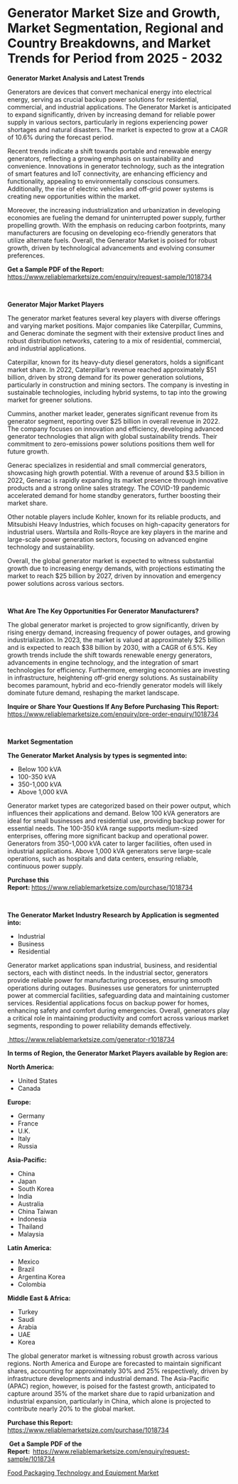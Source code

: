 <p><h1>Generator Market Size and Growth, Market Segmentation, Regional and Country Breakdowns, and Market Trends for Period from 2025 -  2032</h1></p><p><strong>Generator Market Analysis and Latest Trends</strong></p>
<p><p>Generators are devices that convert mechanical energy into electrical energy, serving as crucial backup power solutions for residential, commercial, and industrial applications. The Generator Market is anticipated to expand significantly, driven by increasing demand for reliable power supply in various sectors, particularly in regions experiencing power shortages and natural disasters. The market is expected to grow at a CAGR of 10.6% during the forecast period.</p><p>Recent trends indicate a shift towards portable and renewable energy generators, reflecting a growing emphasis on sustainability and convenience. Innovations in generator technology, such as the integration of smart features and IoT connectivity, are enhancing efficiency and functionality, appealing to environmentally conscious consumers. Additionally, the rise of electric vehicles and off-grid power systems is creating new opportunities within the market. </p><p>Moreover, the increasing industrialization and urbanization in developing economies are fueling the demand for uninterrupted power supply, further propelling growth. With the emphasis on reducing carbon footprints, many manufacturers are focusing on developing eco-friendly generators that utilize alternate fuels. Overall, the Generator Market is poised for robust growth, driven by technological advancements and evolving consumer preferences.</p></p>
<p><strong>Get a Sample PDF of the Report:&nbsp;</strong> <a href="https://www.reliablemarketsize.com/enquiry/request-sample/1018734?utm_campaign=2319&utm_medium=2&utm_source=Github&utm_content=ia&utm_term=23022025&utm_id=generator">https://www.reliablemarketsize.com/enquiry/request-sample/1018734</a></p>
<p>&nbsp;</p>
<p><strong>Generator Major Market Players</strong></p>
<p><p>The generator market features several key players with diverse offerings and varying market positions. Major companies like Caterpillar, Cummins, and Generac dominate the segment with their extensive product lines and robust distribution networks, catering to a mix of residential, commercial, and industrial applications.</p><p>Caterpillar, known for its heavy-duty diesel generators, holds a significant market share. In 2022, Caterpillar’s revenue reached approximately $51 billion, driven by strong demand for its power generation solutions, particularly in construction and mining sectors. The company is investing in sustainable technologies, including hybrid systems, to tap into the growing market for greener solutions.</p><p>Cummins, another market leader, generates significant revenue from its generator segment, reporting over $25 billion in overall revenue in 2022. The company focuses on innovation and efficiency, developing advanced generator technologies that align with global sustainability trends. Their commitment to zero-emissions power solutions positions them well for future growth.</p><p>Generac specializes in residential and small commercial generators, showcasing high growth potential. With a revenue of around $3.5 billion in 2022, Generac is rapidly expanding its market presence through innovative products and a strong online sales strategy. The COVID-19 pandemic accelerated demand for home standby generators, further boosting their market share.</p><p>Other notable players include Kohler, known for its reliable products, and Mitsubishi Heavy Industries, which focuses on high-capacity generators for industrial users. Wartsila and Rolls-Royce are key players in the marine and large-scale power generation sectors, focusing on advanced engine technology and sustainability.</p><p>Overall, the global generator market is expected to witness substantial growth due to increasing energy demands, with projections estimating the market to reach $25 billion by 2027, driven by innovation and emergency power solutions across various sectors.</p></p>
<p>&nbsp;</p>
<p><strong>What Are The Key Opportunities For Generator Manufacturers?</strong></p>
<p><p>The global generator market is projected to grow significantly, driven by rising energy demand, increasing frequency of power outages, and growing industrialization. In 2023, the market is valued at approximately $25 billion and is expected to reach $38 billion by 2030, with a CAGR of 6.5%. Key growth trends include the shift towards renewable energy generators, advancements in engine technology, and the integration of smart technologies for efficiency. Furthermore, emerging economies are investing in infrastructure, heightening off-grid energy solutions. As sustainability becomes paramount, hybrid and eco-friendly generator models will likely dominate future demand, reshaping the market landscape.</p></p>
<p><strong>Inquire or Share Your Questions If Any Before Purchasing This Report:</strong> <a href="https://www.reliablemarketsize.com/enquiry/pre-order-enquiry/1018734?utm_campaign=2319&utm_medium=2&utm_source=Github&utm_content=ia&utm_term=23022025&utm_id=generator">https://www.reliablemarketsize.com/enquiry/pre-order-enquiry/1018734</a></p>
<p>&nbsp;</p>
<p><strong>Market Segmentation</strong></p>
<p><strong>The Generator Market Analysis by types is segmented into:</strong></p>
<p><ul><li>Below 100 kVA</li><li>100-350 kVA</li><li>350-1,000 kVA</li><li>Above 1,000 kVA</li></ul></p>
<p><p>Generator market types are categorized based on their power output, which influences their applications and demand. Below 100 kVA generators are ideal for small businesses and residential use, providing backup power for essential needs. The 100-350 kVA range supports medium-sized enterprises, offering more significant backup and operational power. Generators from 350-1,000 kVA cater to larger facilities, often used in industrial applications. Above 1,000 kVA generators serve large-scale operations, such as hospitals and data centers, ensuring reliable, continuous power supply.</p></p>
<p><strong>Purchase this Report:&nbsp;</strong><a href="https://www.reliablemarketsize.com/purchase/1018734?utm_campaign=2319&utm_medium=2&utm_source=Github&utm_content=ia&utm_term=23022025&utm_id=generator">https://www.reliablemarketsize.com/purchase/1018734</a></p>
<p>&nbsp;</p>
<p><strong>The Generator Market Industry Research by Application is segmented into:</strong></p>
<p><ul><li>Industrial</li><li>Business</li><li>Residential</li></ul></p>
<p><p>Generator market applications span industrial, business, and residential sectors, each with distinct needs. In the industrial sector, generators provide reliable power for manufacturing processes, ensuring smooth operations during outages. Businesses use generators for uninterrupted power at commercial facilities, safeguarding data and maintaining customer services. Residential applications focus on backup power for homes, enhancing safety and comfort during emergencies. Overall, generators play a critical role in maintaining productivity and comfort across various market segments, responding to power reliability demands effectively.</p></p>
<p><a href="https://www.reliablemarketsize.com/generator-r1018734?utm_campaign=2319&utm_medium=2&utm_source=Github&utm_content=ia&utm_term=23022025&utm_id=generator">&nbsp;https://www.reliablemarketsize.com/generator-r1018734</a></p>
<p><strong>In terms of Region, the Generator Market Players available by Region are:</strong></p>
<p>
    <p> <strong> North America: </strong>
        <ul>
            <li>United States</li>
            <li>Canada</li>
        </ul>
        </p> 
    <p> <strong> Europe: </strong>
        <ul>
            <li>Germany</li>
            <li>France</li>
            <li>U.K.</li>
            <li>Italy</li>
            <li>Russia</li>
        </ul>
        </p> 
    <p> <strong> Asia-Pacific: </strong>
        <ul>
            <li>China</li>
            <li>Japan</li>
            <li>South Korea</li>
            <li>India</li>
            <li>Australia</li>
            <li>China Taiwan</li>
            <li>Indonesia</li>
            <li>Thailand</li>
            <li>Malaysia</li>
        </ul>
        </p> 
    <p> <strong> Latin America: </strong>
        <ul>
            <li>Mexico</li>
            <li>Brazil</li>
            <li>Argentina Korea</li>
            <li>Colombia</li>
        </ul>
        </p> 
    <p> <strong> Middle East & Africa: </strong>
        <ul>
            <li>Turkey</li>
            <li>Saudi</li>
            <li>Arabia</li>
            <li>UAE</li>
            <li>Korea</li>
        </ul>
    </p>
    </p>
<p><p>The global generator market is witnessing robust growth across various regions. North America and Europe are forecasted to maintain significant shares, accounting for approximately 30% and 25% respectively, driven by infrastructure developments and industrial demand. The Asia-Pacific (APAC) region, however, is poised for the fastest growth, anticipated to capture around 35% of the market share due to rapid urbanization and industrial expansion, particularly in China, which alone is projected to contribute nearly 20% to the global market.</p></p>
<p><strong>Purchase this Report: </strong><a href="https://www.reliablemarketsize.com/purchase/1018734?utm_campaign=2319&utm_medium=2&utm_source=Github&utm_content=ia&utm_term=23022025&utm_id=generator">https://www.reliablemarketsize.com/purchase/1018734</a></p>
<p>&nbsp;<strong>Get a Sample PDF of the Report:&nbsp;&nbsp;</strong><a href="https://www.reliablemarketsize.com/enquiry/request-sample/1018734?utm_campaign=2319&utm_medium=2&utm_source=Github&utm_content=ia&utm_term=23022025&utm_id=generator">https://www.reliablemarketsize.com/enquiry/request-sample/1018734</a></p>
<p><strong></strong></p>
<p><p><a href="https://github.com/oslieselotte2192/Market-Research-Report-List-1/blob/main/food-packaging-technology-and-equipment-market.md?utm_campaign=2319&utm_medium=2&utm_source=Github&utm_content=ia&utm_term=23022025&utm_id=generator">Food Packaging Technology and Equipment Market</a></p></p>